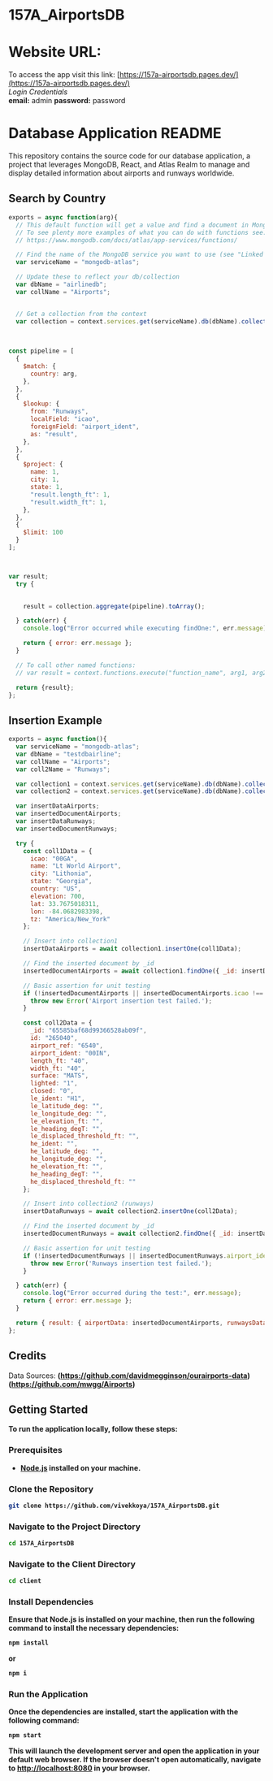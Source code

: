 # 157A_AirportsDB





# Website URL:
To access the app visit this link: [https://157a-airportsdb.pages.dev/](https://157a-airportsdb.pages.dev/)
<br>
_Login Credentials_
<br>
**email:** admin
**password:** password


# Database Application README

This repository contains the source code for our database application, a project that leverages MongoDB, React, and Atlas Realm to manage and display detailed information about airports and runways worldwide.

## Search by Country
```jsx
exports = async function(arg){
  // This default function will get a value and find a document in MongoDB
  // To see plenty more examples of what you can do with functions see: 
  // https://www.mongodb.com/docs/atlas/app-services/functions/

  // Find the name of the MongoDB service you want to use (see "Linked Data Sources" tab)
  var serviceName = "mongodb-atlas";

  // Update these to reflect your db/collection
  var dbName = "airlinedb";
  var collName = "Airports";


  // Get a collection from the context
  var collection = context.services.get(serviceName).db(dbName).collection(collName);

  
  
const pipeline = [
  {
    $match: {
      country: arg,
    },
  },
  {
    $lookup: {
      from: "Runways",
      localField: "icao",
      foreignField: "airport_ident",
      as: "result",
    },
  },
  {
    $project: {
      name: 1,
      city: 1,
      state: 1,
      "result.length_ft": 1,
      "result.width_ft": 1,
    },
  },
  {
    $limit: 100
  }
];



var result;
  try {
    

    result = collection.aggregate(pipeline).toArray();

  } catch(err) {
    console.log("Error occurred while executing findOne:", err.message);

    return { error: err.message };
  }

  // To call other named functions:
  // var result = context.functions.execute("function_name", arg1, arg2);

  return {result};
};
```
## Insertion Example
```javascript
exports = async function(){
  var serviceName = "mongodb-atlas";
  var dbName = "testdbairline";
  var collName = "Airports";
  var coll2Name = "Runways";

  var collection1 = context.services.get(serviceName).db(dbName).collection(collName);
  var collection2 = context.services.get(serviceName).db(dbName).collection(coll2Name);

  var insertDataAirports;
  var insertedDocumentAirports;
  var insertDataRunways;
  var insertedDocumentRunways;

  try {
    const coll1Data = {
      icao: "00GA",
      name: "Lt World Airport",
      city: "Lithonia",
      state: "Georgia",
      country: "US",
      elevation: 700,
      lat: 33.7675018311,
      lon: -84.0682983398,
      tz: "America/New_York"
    };

    // Insert into collection1
    insertDataAirports = await collection1.insertOne(coll1Data);

    // Find the inserted document by _id
    insertedDocumentAirports = await collection1.findOne({ _id: insertDataAirports.insertedId });

    // Basic assertion for unit testing
    if (!insertedDocumentAirports || insertedDocumentAirports.icao !== coll1Data.icao) {
      throw new Error('Airport insertion test failed.');
    }

    const coll2Data = {
      _id: "65585baf68d99366528ab09f",
      id: "265040",
      airport_ref: "6540",
      airport_ident: "00IN",
      length_ft: "40",
      width_ft: "40",
      surface: "MATS",
      lighted: "1",
      closed: "0",
      le_ident: "H1",
      le_latitude_deg: "",
      le_longitude_deg: "",
      le_elevation_ft: "",
      le_heading_degT: "",
      le_displaced_threshold_ft: "",
      he_ident: "",
      he_latitude_deg: "",
      he_longitude_deg: "",
      he_elevation_ft: "",
      he_heading_degT: "",
      he_displaced_threshold_ft: ""
    };

    // Insert into collection2 (runways)
    insertDataRunways = await collection2.insertOne(coll2Data);

    // Find the inserted document by _id
    insertedDocumentRunways = await collection2.findOne({ _id: insertDataRunways.insertedId });

    // Basic assertion for unit testing
    if (!insertedDocumentRunways || insertedDocumentRunways.airport_ident !== coll2Data.airport_ident) {
      throw new Error('Runways insertion test failed.');
    }

  } catch(err) {
    console.log("Error occurred during the test:", err.message);
    return { error: err.message };
  }

  return { result: { airportData: insertedDocumentAirports, runwaysData: insertedDocumentRunways } };
};

```
## Credits
Data Sources:
<b>
(https://github.com/davidmegginson/ourairports-data)
<b>
(https://github.com/mwgg/Airports)

## Getting Started

To run the application locally, follow these steps:

### Prerequisites

- [Node.js](https://nodejs.org/) installed on your machine.

### Clone the Repository

```bash
git clone https://github.com/vivekkoya/157A_AirportsDB.git
```

### Navigate to the Project Directory

```bash
cd 157A_AirportsDB
```

### Navigate to the Client Directory

```bash
cd client
```

### Install Dependencies

Ensure that Node.js is installed on your machine, then run the following command to install the necessary dependencies:

```bash
npm install
```
or
```bash
npm i
```

### Run the Application

Once the dependencies are installed, start the application with the following command:

```bash
npm start
```

This will launch the development server and open the application in your default web browser. If the browser doesn't open automatically, navigate to [http://localhost:8080](http://localhost:8080) in your browser.

